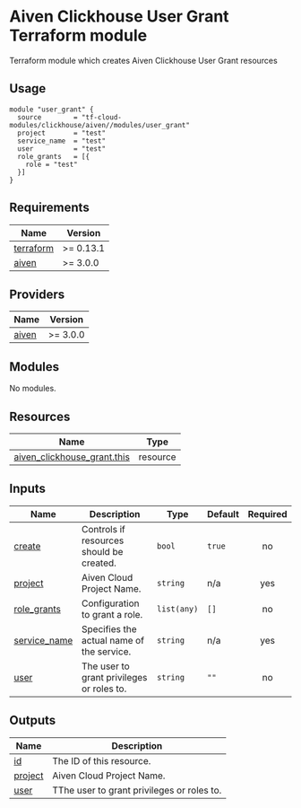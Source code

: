 # Aiven Сlickhouse User Grant Terraform module

Terraform module which creates Aiven Сlickhouse User Grant resources

## Usage

```hcl
module "user_grant" {
  source        = "tf-cloud-modules/clickhouse/aiven//modules/user_grant"
  project       = "test"
  service_name  = "test"
  user          = "test"
  role_grants   = [{
    role = "test"
  }]
}
```

<!-- BEGIN_TF_DOCS -->
## Requirements

| Name | Version |
|------|---------|
| <a name="requirement_terraform"></a> [terraform](#requirement\_terraform) | >= 0.13.1 |
| <a name="requirement_aiven"></a> [aiven](#requirement\_aiven) | >= 3.0.0 |

## Providers

| Name | Version |
|------|---------|
| <a name="provider_aiven"></a> [aiven](#provider\_aiven) | >= 3.0.0 |

## Modules

No modules.

## Resources

| Name | Type |
|------|------|
| [aiven_clickhouse_grant.this](https://registry.terraform.io/providers/aiven/aiven/latest/docs/resources/clickhouse_grant) | resource |

## Inputs

| Name | Description | Type | Default | Required |
|------|-------------|------|---------|:--------:|
| <a name="input_create"></a> [create](#input\_create) | Controls if resources should be created. | `bool` | `true` | no |
| <a name="input_project"></a> [project](#input\_project) | Aiven Cloud Project Name. | `string` | n/a | yes |
| <a name="input_role_grants"></a> [role\_grants](#input\_role\_grants) | Configuration to grant a role. | `list(any)` | `[]` | no |
| <a name="input_service_name"></a> [service\_name](#input\_service\_name) | Specifies the actual name of the service. | `string` | n/a | yes |
| <a name="input_user"></a> [user](#input\_user) | The user to grant privileges or roles to. | `string` | `""` | no |

## Outputs

| Name | Description |
|------|-------------|
| <a name="output_id"></a> [id](#output\_id) | The ID of this resource. |
| <a name="output_project"></a> [project](#output\_project) | Aiven Cloud Project Name. |
| <a name="output_user"></a> [user](#output\_user) | TThe user to grant privileges or roles to. |
<!-- END_TF_DOCS -->